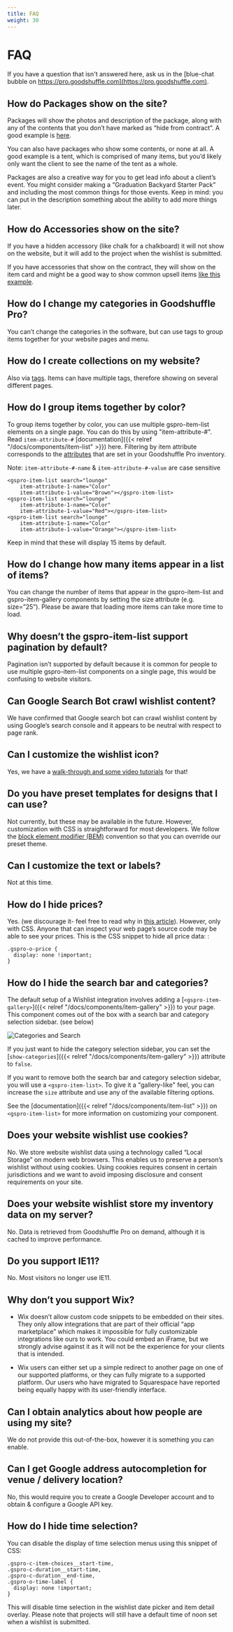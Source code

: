 ```yaml
---
title: FAQ
weight: 30
---
```


# FAQ

If you have a question that isn't answered here, ask us in the [blue-chat bubble on https://pro.goodshuffle.com](https://pro.goodshuffle.com).

## How do Packages show on the site?
Packages will show the photos and description of the package, along with any of the contents that you don’t have marked as “hide from contract”. A good example is [here](https://beautifuleventrentals.com/lounge-package/#!/item/9c24926d-0f3a-4aeb-9aa3-efbe63e30fba/Brooklyn%20Lounge%20-%20Styled). 

You can also have packages who show some contents, or none at all. A good example is a tent, which is comprised of many items, but you’d likely only want the client to see the name of the tent as a whole.

Packages are also a creative way for you to get lead info about a client’s event. You might consider making a “Graduation Backyard Starter Pack” and including the most common things for those events. Keep in mind: you can put in the description something about the ability to add more things later.


## How do Accessories show on the site?
If you have a hidden accessory (like chalk for a chalkboard) it will not show on the website, but it will add to the project when the wishlist is submitted.

If you have accessories that show on the contract, they will show on the item card and might be a good way to show common upsell items [like this example](https://beautifuleventrentals.com/accent-chairs/#!/item/0eda09d4-1828-3155-309d-084e44cd0b87/Auburn%20Chair).

## How do I change my categories in Goodshuffle Pro?
You can’t change the categories in the software, but can use tags to group items together for your website pages and menu.

## How do I create collections on my website?
Also via [tags](https://help.goodshuffle.com/en/articles/3702845-how-can-i-mark-my-products-for-a-specific-venue-or-event-type). Items can have multiple tags, therefore showing on several different pages. 

## How do I group items together by color?
To group items together by color, you can use multiple gspro-item-list elements on a single page. 
You can do this by using "item-attribute-#". Read `item-attribute-#` [documentation]({{< relref "/docs/components/item-list" >}}) here. Filtering by item attribute corresponds to the [attributes](https://help.goodshuffle.com/en/articles/2114066-attributes-what-they-are-how-to-use-them) that are set in your Goodshuffle Pro inventory.

Note: `item-attribute-#-name` & `item-attribute-#-value` are case sensitive

```
<gspro-item-list search="lounge"
    item-attribute-1-name="Color"
    item-attribute-1-value="Brown"></gspro-item-list>
<gspro-item-list search="lounge"
    item-attribute-1-name="Color"
    item-attribute-1-value="Red"></gspro-item-list>
<gspro-item-list search="lounge"
    item-attribute-1-name="Color"
    item-attribute-1-value="Orange"></gspro-item-list>
```

Keep in mind that these will display 15 items by default.

## How do I change how many items appear in a list of items?
You can change the number of items that appear in the gspro-item-list and gspro-item-gallery 
components by setting the size attribute (e.g. size=”25”). Please be aware that loading more items 
can take more time to load.

## Why doesn’t the gspro-item-list support pagination by default?
Pagination isn’t supported by default because it is common for people to use 
multiple gspro-item-list components on a single page, this would be confusing 
to website visitors.

## Can Google Search Bot crawl wishlist content?
We have confirmed that Google search bot can crawl wishlist content by using 
Google’s search console and it appears to be neutral with respect to page rank.

## Can I customize the wishlist icon?
Yes, we have a [walk-through and some video tutorials](https://help.goodshuffle.com/en/articles/3528690-how-do-i-use-something-other-than-a-heart-icon) for that!

## Do you have preset templates for designs that I can use?
Not currently, but these may be available in the future. However, 
customization with CSS is straightforward for most developers. We follow 
the [block element modifier (BEM)](http://getbem.com/naming/) convention so that you can override our preset theme.

## Can I customize the text or labels?
Not at this time.

## How do I hide prices?

Yes. (we discourage it- feel free to read why in [this article](https://app.intercom.com/a/apps/rl8lfsoi/articles/articles/4180713/show)). However, only with CSS. 
Anyone that can inspect your web page’s source code may be able to see your prices. 
This is the CSS snippet to hide all price data:
:

```
.gspro-o-price {
  display: none !important;
}
```

## How do I hide the search bar and categories?

The default setup of a Wishlist integration involves adding a [`<gspro-item-gallery>`]({{< relref "/docs/components/item-gallery" >}}) to your page. This component comes out of the box with a search bar and category selection sidebar. (see below)

![Categories and Search](/search-and-category.png)

If you just want to hide the category selection sidebar, you can set the [`show-categories`]({{< relref "/docs/components/item-gallery" >}}) attribute to `false`.

If you want to remove both the search bar and category selection sidebar, you will use a `<gspro-item-list>`. To give it a "gallery-like" feel, you can increase the `size` attribute and use any of the available filtering options.

See the [documentation]({{< relref "/docs/components/item-list" >}}) on `<gspro-item-list>` for more information on customizing your component.

## Does your website wishlist use cookies?
No. We store website wishlist data using a technology called “Local Storage” 
on modern web browsers. This enables us to preserve a person’s wishlist 
without using cookies. Using cookies requires consent in certain jurisdictions 
and we want to avoid imposing disclosure and consent requirements on your site.


## Does your website wishlist store my inventory data on my server?
No. Data is retrieved from Goodshuffle Pro on demand, although it is cached to improve performance.

## Do you support IE11?
No. Most visitors no longer use IE11.

## Why don’t you support Wix?
* Wix doesn’t allow custom code snippets to be embedded on their sites. They only allow integrations that are part of their official “app marketplace” which makes it impossible for fully customizable integrations like ours to work. You could embed an iFrame, but we strongly advise against it as it will not be the experience for your clients that is intended. 

* Wix users can either set up a simple redirect to another page on one of our supported platforms, or they can fully migrate to a supported platform. Our users who have migrated to Squarespace have reported being equally happy with its user-friendly interface.

## Can I obtain analytics about how people are using my site?
We do not provide this out-of-the-box, however it is something you can enable.

## Can I get Google address autocompletion for venue / delivery location?
No, this would require you to create a Google Developer account and to obtain & configure a Google API key.


## How do I hide time selection?

You can disable the display of time selection menus using this snippet of CSS:

```
.gspro-c-item-choices__start-time,
.gspro-c-duration__start-time,
.gspro-c-duration__end-time,
.gspro-o-time-label {
  display: none !important;
}
```

This will disable time selection in the wishlist date picker and item detail overlay. Please note that projects will still have a default time of noon set when a wishlist is submitted.